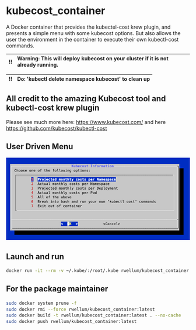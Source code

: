 # kubecost_container

A Docker container that provides the kubectel-cost krew plugin, and presents a
simple menu with some kubecost options. But also allows the user the
environment in the container to execute their own kubectl-cost commands.

:bangbang: | Warning: This will deploy kubecost on your cluster if it is not already running.
:---: | :---

:bangbang: |Do: 'kubectl delete namespace kubecost' to clean up
:---: | :---

## All credit to the amazing Kubecost tool and kubectl-cost krew plugin

Please see much more here: <https://www.kubecost.com/> and here
<https://github.com/kubecost/kubectl-cost>

## User Driven Menu

![Alt text](./menu.png?raw=true "Menu")

## Launch and run

```bash
docker run -it --rm -v ~/.kube/:/root/.kube rwellum/kubecost_container:latest
```

## For the package maintainer

```bash
sudo docker system prune -f
sudo docker rmi --force rwellum/kubecost_container:latest
sudo docker build -t rwellum/kubecost_container:latest . --no-cache
sudo docker push rwellum/kubecost_container:latest
```
